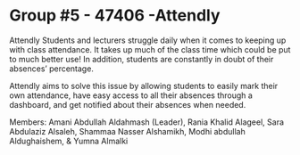 # Group #5 - 47406 -Attendly 
Attendly
 Students and lecturers struggle daily when it comes to keeping up with class attendance. It takes up much of the class time which could be put to much better use! In addition, students are constantly in doubt of their absences’ percentage. 

Attendly aims to solve this issue by allowing students to easily mark their own attendance, have easy access to all their absences through a dashboard, and get notified about their absences when needed. 

Members:
Amani Abdullah Aldahmash (Leader),
Rania Khalid Alageel,
Sara Abdulaziz Alsaleh,
Shammaa Nasser Alshamikh,
Modhi abdullah Aldughaishem,
& Yumna Almalki

